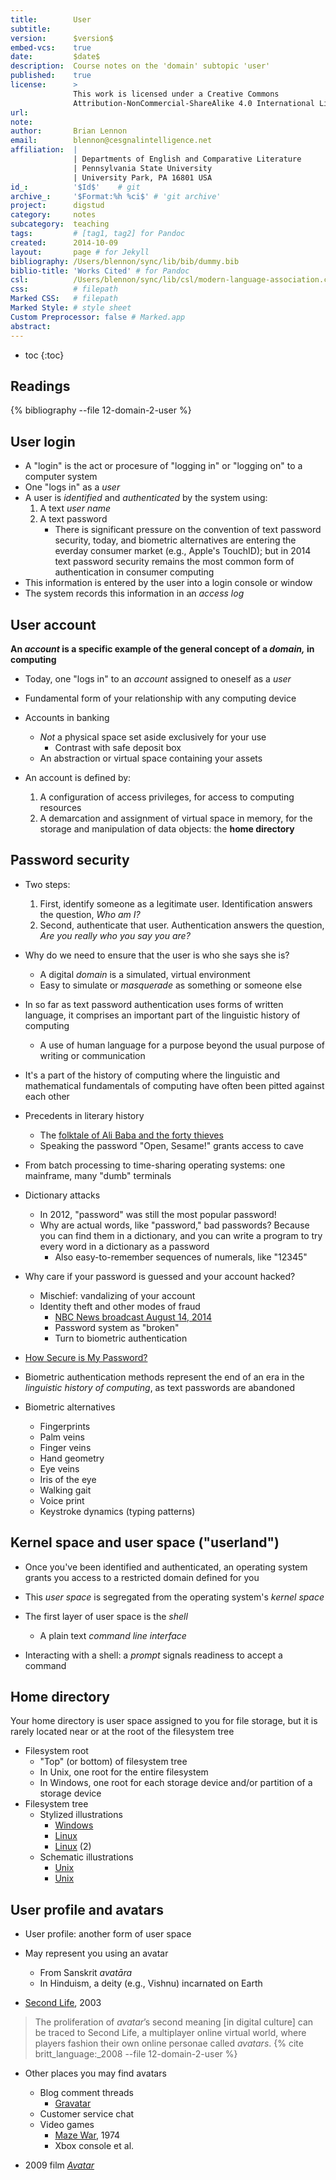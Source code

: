 ```yaml
---
title:        User
subtitle:     
version:      $version$
embed-vcs:    true
date:         $date$
description:  Course notes on the 'domain' subtopic 'user'
published:    true
license:      > 
              This work is licensed under a Creative Commons 
              Attribution-NonCommercial-ShareAlike 4.0 International License.
url:          
note:         
author:       Brian Lennon
email:        blennon@cesgnalintelligence.net
affiliation:  | 
              | Departments of English and Comparative Literature
              | Pennsylvania State University
              | University Park, PA 16801 USA
id_:          '$Id$'    # git
archive_:     '$Format:%h %ci$' # 'git archive'
project:      digstud
category:     notes
subcategory:  teaching
tags:         # [tag1, tag2] for Pandoc
created:      2014-10-09
layout:       page # for Jekyll
bibliography: /Users/blennon/sync/lib/bib/dummy.bib
biblio-title: 'Works Cited' # for Pandoc
csl:          /Users/blennon/sync/lib/csl/modern-language-association.csl
css:          # filepath
Marked CSS:   # filepath
Marked Style: # style sheet
Custom Preprocessor: false # Marked.app
abstract:     
---
```


* toc
{:toc}

## Readings

{% bibliography --file 12-domain-2-user %}


## User login

* A "login" is the act or procesure of "logging in" or "logging on" to a computer system
* One "logs in" as a *user*
* A user is *identified* and *authenticated* by the system using:
    1. A text *user name*
    2. A text password
        * There is significant pressure on the convention of text password security, today, and biometric alternatives are entering the everday consumer market (e.g., Apple's TouchID); but in 2014 text password security remains the most common form of authentication in consumer computing
* This information is entered by the user into a login console or window
* The system records this information in an *access log*



## User account

**An *account* is a specific example of the general concept of a *domain,* in computing**

* Today, one "logs in" to an *account* assigned to oneself as a *user*
* Fundamental form of your relationship with any computing device

* Accounts in banking
    - *Not* a physical space set aside exclusively for your use
        + Contrast with safe deposit box
    - An abstraction or virtual space containing your assets

* An account is defined by:
    1. A configuration of access privileges, for access to computing resources
    2. A demarcation and assignment of virtual space in memory, for the storage and manipulation of data objects: the **home directory**



## Password security

* Two steps:
    1. First, identify someone as a legitimate user. Identification answers the question, *Who am I?*
    1. Second, authenticate that user. Authentication answers the question, *Are you really who you say you are?*

* Why do we need to ensure that the user is who she says she is?
    * A digital *domain* is a simulated, virtual environment
    * Easy to simulate or *masquerade* as something or someone else

* In so far as text password authentication uses forms of written language, it comprises an important part of the linguistic history of computing
    - A use of human language for a purpose beyond the usual purpose of writing or communication
* It's a part of the history of computing where the linguistic and mathematical fundamentals of computing have often been pitted against each other

* Precedents in literary history
    - The [folktale of Ali Baba and the forty thieves](http://www.youtube.com/watch?v=czro0qB72Ng)
    - Speaking the password "Open, Sesame!" grants access to cave

* From batch processing to time-sharing operating systems: one mainframe, many "dumb" terminals

* Dictionary attacks
    - In 2012, "password" was still the most popular password!
    - Why are actual words, like "password," bad passwords? Because you can find them in a dictionary, and you can write a program to try every word in a dictionary as a password
        + Also easy-to-remember sequences of numerals, like "12345"

* Why care if your password is guessed and your account hacked?
    - Mischief: vandalizing of your account
    - Identity theft and other modes of fraud
        + [NBC News broadcast August 14, 2014](http://videodelivery.nbcnews.com/now/bypass/mp4/3aaae01e-e0f4-439d-aa7a-8d5e3e774105/00000000-0000-0000-0000-000000000000/3a41c6e4-93a3-4108-8995-64ffca7b9106/555436fc-d35d-4365-acc2-192d0bf4cc18/0/0/115/406215722/content.mp4?sid=128)
        + Password system as "broken"
        + Turn to biometric authentication
* [How Secure is My Password?](https://howsecureismypassword.net)

* Biometric authentication methods represent the end of an era in the *linguistic history of computing*, as text passwords are abandoned
* Biometric alternatives
    - Fingerprints
    - Palm veins
    - Finger veins
    - Hand geometry
    - Eye veins
    - Iris of the eye
    - Walking gait
    - Voice print
    - Keystroke dynamics (typing patterns)



## Kernel space and user space ("userland")

* Once you've been identified and authenticated, an operating system grants you access to a restricted domain defined for you
* This *user space* is segregated from the operating system's *kernel space*
* The first layer of user space is the *shell*
    - A plain text *command line interface*

* Interacting with a shell: a *prompt* signals readiness to accept a command

    

## Home directory

Your home directory is user space assigned to you for file storage, but it is rarely located near or at the root of the filesystem tree

- Filesystem root
    + "Top" (or bottom) of filesystem tree
    + In Unix, one root for the entire filesystem
    + In Windows, one root for each storage device and/or partition of a storage device
- Filesystem tree
    + Stylized illustrations
        * [Windows](http://zhangjianyuan.net/wp-content/uploads/2014/04/05fig03_alt.gif)
        * [Linux](http://zhangjianyuan.net/wp-content/uploads/2014/04/05fig05.gif)
        * [Linux](http://www.csee.umbc.edu/wp-content/uploads/2012/07/linux_tree.jpg) (2)
    + Schematic illustrations
        * [Unix](http://www.openbookproject.net/tutorials/getdown/unix/images/lesson2/UnixDirectoryTree.png)
        * [Unix](http://www.cs.miami.edu/~geoff/Courses/CSC322-11S/Content/UNIXUse/Pictures/Hierarchy.GIF)



## User profile and avatars

* User profile: another form of user space
* May represent you using an avatar
    * From Sanskrit *avatāra*
    * In Hinduism, a deity (e.g., Vishnu) incarnated on Earth

* [Second Life](http://secondlife.com/), 2003

> The proliferation of *avatar*’s second meaning [in digital culture] can be traced to Second Life, a multiplayer online virtual world, where players fashion their own online personae called *avatars*. {% cite britt_language:_2008 --file 12-domain-2-user %}

* Other places you may find avatars
    - Blog comment threads
        + [Gravatar](https://en.gravatar.com/)
    - Customer service chat
    - Video games
        + [Maze War](http://en.wikipedia.org/wiki/Maze_War), 1974
        + Xbox console et al.

* 2009 film *[Avatar](http://www.avatarmovie.com/index.html)*
